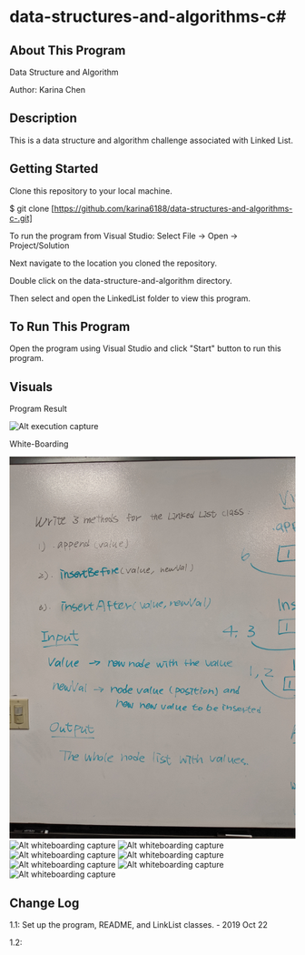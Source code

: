 # data-structures-and-algorithms-c#

## About This Program
Data Structure and Algorithm

Author: Karina Chen

## Description
This is a data structure and algorithm challenge associated with Linked List.

## Getting Started
Clone this repository to your local machine.

$ git clone [https://github.com/karina6188/data-structures-and-algorithms-c-.git]

To run the program from Visual Studio:
Select File -> Open -> Project/Solution

Next navigate to the location you cloned the repository.

Double click on the data-structure-and-algorithm directory.

Then select and open the LinkedList folder to view this program.

## To Run This Program
Open the program using Visual Studio and click "Start" button to run this program.


## Visuals

Program Result

![Alt execution capture]()

White-Boarding

![Alt whiteboarding capture](/../../../../Assets/code06_1.jpg)
![Alt whiteboarding capture]()
![Alt whiteboarding capture]()
![Alt whiteboarding capture]()
![Alt whiteboarding capture]()
![Alt whiteboarding capture]()
![Alt whiteboarding capture]()
![Alt whiteboarding capture]()

## Change Log

1.1: Set up the program, README, and LinkList classes. - 2019 Oct 22

1.2: 